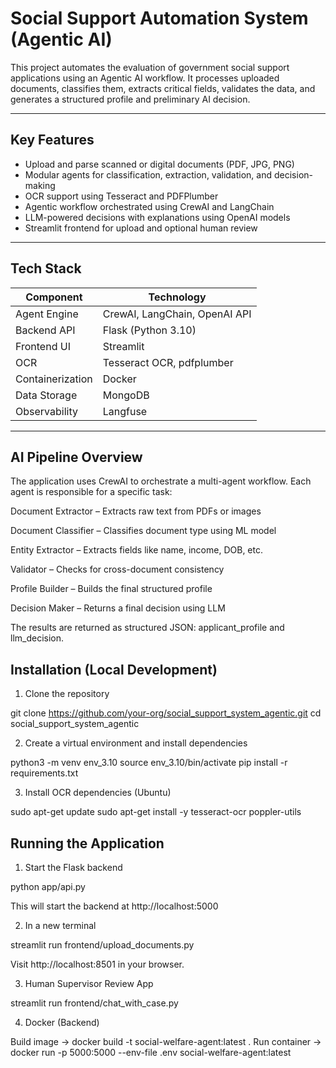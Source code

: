 # Social Support Automation System (Agentic AI)

This project automates the evaluation of government social support applications using an Agentic AI workflow. It processes uploaded documents, classifies them, extracts critical fields, validates the data, and generates a structured profile and preliminary AI decision.

---

## Key Features

- Upload and parse scanned or digital documents (PDF, JPG, PNG)
- Modular agents for classification, extraction, validation, and decision-making
- OCR support using Tesseract and PDFPlumber
- Agentic workflow orchestrated using CrewAI and LangChain
- LLM-powered decisions with explanations using OpenAI models
- Streamlit frontend for upload and optional human review

---

## Tech Stack

| Component         | Technology                         |
|------------------|-------------------------------------|
| Agent Engine     | CrewAI, LangChain, OpenAI API       |
| Backend API      | Flask (Python 3.10)                 |
| Frontend UI      | Streamlit                           |
| OCR              | Tesseract OCR, pdfplumber           |
| Containerization | Docker                              |
| Data Storage     | MongoDB                             |
| Observability    | Langfuse                            |

---

## AI Pipeline Overview
The application uses CrewAI to orchestrate a multi-agent workflow. Each agent is responsible for a specific task:

Document Extractor – Extracts raw text from PDFs or images

Document Classifier – Classifies document type using ML model

Entity Extractor – Extracts fields like name, income, DOB, etc.

Validator – Checks for cross-document consistency

Profile Builder – Builds the final structured profile

Decision Maker – Returns a final decision using LLM

The results are returned as structured JSON: applicant_profile and llm_decision.


## Installation (Local Development)

1. Clone the repository

git clone https://github.com/your-org/social_support_system_agentic.git
cd social_support_system_agentic

2. Create a virtual environment and install dependencies

python3 -m venv env_3.10
source env_3.10/bin/activate
pip install -r requirements.txt

3. Install OCR dependencies (Ubuntu)

sudo apt-get update
sudo apt-get install -y tesseract-ocr poppler-utils

## Running the Application

1. Start the Flask backend

python app/api.py

This will start the backend at http://localhost:5000


2. In a new terminal

streamlit run frontend/upload_documents.py

Visit http://localhost:8501 in your browser.

3. Human Supervisor Review App

streamlit run frontend/chat_with_case.py


4. Docker (Backend)

Build image -> docker build -t social-welfare-agent:latest .
Run container -> docker run -p 5000:5000 --env-file .env social-welfare-agent:latest

